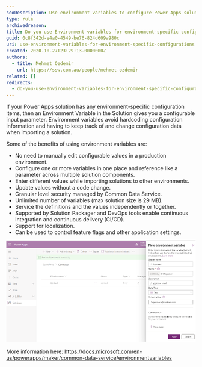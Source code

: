 ```yaml
---
seoDescription: Use environment variables to configure Power Apps solutions with customizable input parameters and avoid hardcoded configuration information.
type: rule
archivedreason:
title: Do you use Environment variables for environment-specific configurations?
guid: 0c8f342d-e4a0-4549-be76-824d609a980c
uri: use-environment-variables-for-environment-specific-configurations
created: 2020-10-27T23:29:13.0000000Z
authors:
  - title: Mehmet Ozdemir
    url: https://ssw.com.au/people/mehmet-ozdemir
related: []
redirects:
  - do-you-use-environment-variables-for-environment-specific-configurations
---
```


If your Power Apps solution has any environment-specific configuration items, then an Environment Variable in the Solution gives you a configurable input parameter. Environment variables avoid hardcoding configuration information and having to keep track of and change configuration data when importing a solution.

<!--endintro-->

Some of the benefits of using environment variables are:

- No need to manually edit configurable values in a production environment.
- Configure one or more variables in one place and reference like a parameter across multiple solution components.
- Enter different values while importing solutions to other environments.
- Update values without a code change.
- Granular level security managed by Common Data Service.
- Unlimited number of variables (max solution size is 29 MB).
- Service the definitions and the values independently or together.
- Supported by Solution Packager and DevOps tools enable continuous integration and continuous delivery (CI/CD).
- Support for localization.
- Can be used to control feature flags and other application settings.

![Figure: Environment variable make configuration information easy](new-environment-variable.png)

More information here: https://docs.microsoft.com/en-us/powerapps/maker/common-data-service/environmentvariables
